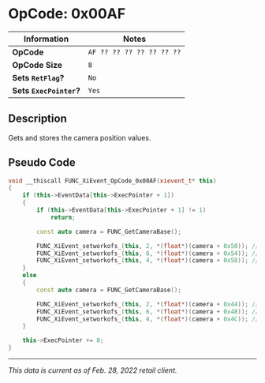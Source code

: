 # OpCode: 0x00AF

| Information               | Notes |
|---                        |---    |
| **OpCode**                | `AF ?? ?? ?? ?? ?? ?? ??` |
| **OpCode Size**           | `8`   |
| **Sets `RetFlag`?**       | `No`  |
| **Sets `ExecPointer`?**   | `Yes` |

## Description

Gets and stores the camera position values.

## Pseudo Code

```cpp
void __thiscall FUNC_XiEvent_OpCode_0x00AF(xievent_t* this)
{
    if (this->EventData[this->ExecPointer + 1])
    {
        if (this->EventData[this->ExecPointer + 1] != 1)
            return;

        const auto camera = FUNC_GetCameraBase();

        FUNC_XiEvent_setworkofs_(this, 2, *(float*)(camera + 0x50)); // Focal X
        FUNC_XiEvent_setworkofs_(this, 6, *(float*)(camera + 0x54)); // Focal Z
        FUNC_XiEvent_setworkofs_(this, 4, *(float*)(camera + 0x58)); // Focal Y
    }
    else
    {
        const auto camera = FUNC_GetCameraBase();

        FUNC_XiEvent_setworkofs_(this, 2, *(float*)(camera + 0x44)); // X
        FUNC_XiEvent_setworkofs_(this, 6, *(float*)(camera + 0x48)); // Z
        FUNC_XiEvent_setworkofs_(this, 4, *(float*)(camera + 0x4C)); // Y
    }

    this->ExecPointer += 8;
}
```

---

_This data is current as of Feb. 28, 2022 retail client._